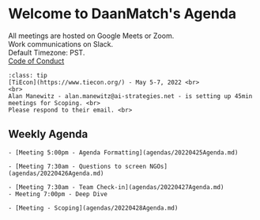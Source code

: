 # Welcome to DaanMatch's Agenda

All meetings are hosted on Google Meets or Zoom. <br>
Work communications on Slack. <br>
Default Timezone: PST. <br>
[Code of Conduct](CODE_OF_CONDUCT.md)

```{admonition} Announcements
:class: tip
[TiEcon](https://www.tiecon.org/) - May 5-7, 2022 <br>
<br>
Alan Manewitz - alan.manewitz@ai-strategies.net - is setting up 45min meetings for Scoping. <br>
Please respond to their email. <br>
```

## Weekly Agenda

```{tabbed} Mon
- [Meeting 5:00pm - Agenda Formatting](agendas/20220425Agenda.md)
```

```{tabbed} Tue
- [Meeting 7:30am - Questions to screen NGOs](agendas/20220426Agenda.md)
```

```{tabbed} Wed
- [Meeting 7:30am - Team Check-in](agendas/20220427Agenda.md)
- Meeting 7:00pm - Deep Dive
```

```{tabbed} Other
- [Meeting - Scoping](agendas/20220428Agenda.md)
```

